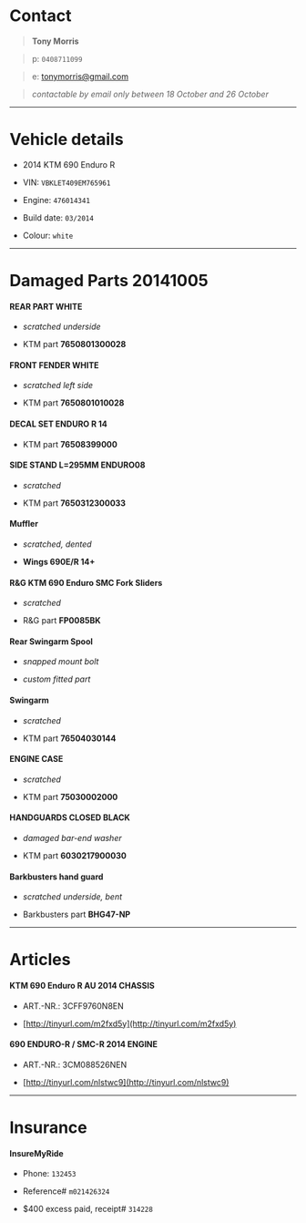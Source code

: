 # Contact

> **Tony Morris**

> p: `0408711099`

> e: [tonymorris@gmail.com](mailto:tonymorris@gmail.com)

> *contactable by email only between 18 October and 26 October*

----

# Vehicle details

* 2014 KTM 690 Enduro R

* VIN: `VBKLET409EM765961`

* Engine: `476014341`

* Build date: `03/2014`

* Colour: `white`

----

# Damaged Parts 20141005

#### REAR PART WHITE

* *scratched underside*

* KTM part **7650801300028**

#### FRONT FENDER WHITE

* *scratched left side*

* KTM part **7650801010028**

#### DECAL SET ENDURO R 14 

* KTM part **76508399000**

#### SIDE STAND L=295MM ENDURO08

* *scratched*

* KTM part **7650312300033**

#### Muffler

* *scratched, dented*

* **Wings 690E/R 14+**

#### R&G KTM 690 Enduro SMC Fork Sliders

* *scratched*

* R&G part **FP0085BK**

#### Rear Swingarm Spool

* *snapped mount bolt*

* *custom fitted part*

#### Swingarm

* *scratched*

* KTM part **76504030144**

#### ENGINE CASE

* *scratched*

* KTM part **75030002000**

#### HANDGUARDS CLOSED BLACK

* *damaged bar-end washer*

* KTM part **6030217900030**

#### Barkbusters hand guard

* *scratched underside, bent*

* Barkbusters part **BHG47-NP**

----

# Articles

#### KTM 690 Enduro R AU 2014 CHASSIS

* ART.-NR.: 3CFF9760N8EN

* [http://tinyurl.com/m2fxd5y](http://tinyurl.com/m2fxd5y)

#### 690 ENDURO-R / SMC-R 2014 ENGINE

* ART.-NR.: 3CM088526NEN

* [http://tinyurl.com/nlstwc9](http://tinyurl.com/nlstwc9)

----

# Insurance

#### InsureMyRide

* Phone: `132453`

* Reference# `m021426324`

* $400 excess paid, receipt# `314228`
